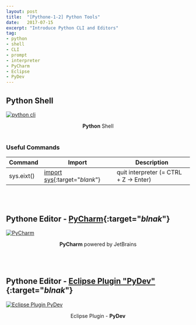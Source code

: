 ```yaml
---
layout: post
title:  "[Pythone-1-2] Python Tools"
date:   2017-07-15
excerpt: "Introduce Python CLI and Editors"
tag:
- python
- shell
- CLI
- prompt
- interpreter
- PyCharm
- Eclipse
- PyDev
---
```


## Python Shell
<a href="{{ site.url }}/images/python/python-tool-01shell.jpg"><img src="{{ site.url }}/images/python/python-tool-01shell.jpg" alt="python cli"></a>  

<center><b>Python</b> Shell</center><br>

### Useful Commands

| Command     | Import        | Description                                                  |
| --------    |-------        | ------------------------------------------------------------ |
| sys.eixt()  | [import sys](https://docs.python.org/2/library/sys.html){:target="_blank_"}    | quit interpreter (= CTRL + Z -> Enter)                       |


<br>
<br>

## Pythone Editor - [PyCharm](http://www.jetbrains.com/pycharm/download){:target="_blnak_"}

<a href="{{ site.url }}/images/python/python-tool-02pycharm.jpg"><img src="{{ site.url }}/images/python/python-tool-02pycharm.jpg" alt="PyCharm"></a>

<center><b>PyCharm</b> powered by JetBrains</center><br>

<br>
<br>

## Pythone Editor - [Eclipse Plugin "PyDev"](https://marketplace.eclipse.org/content/pydev-python-ide-eclipse){:target="_blnak_"}

<a href="{{ site.url }}/images/python/python-tool-03eclipse.jpg"><img src="{{ site.url }}/images/python/python-tool-03eclipse.jpg" alt="Eclipse Plugin PyDev"></a>

<center>Eclipse Plugin - <b>PyDev</b></center><br>
